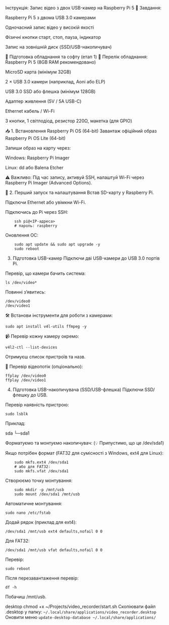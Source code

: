 Інструкція: Запис відео з двох USB-камер на Raspberry Pi 5
📌 Завдання:

Raspberry Pi 5 з двома USB 3.0 камерами

Одночасний запис відео у високій якості

Фізичні кнопки старт, стоп, пауза, індикатор

Запис на зовнішній диск (SSD/USB-накопичувач)

📌 Підготовка обладнання та софту (етап 1)
🛒 Перелік обладнання:
Raspberry Pi 5 (8GB RAM рекомендовано)

MicroSD карта (мінімум 32GB)

2 × USB 3.0 камери (наприклад, Aoni або ELP)

USB 3.0 SSD або флешка (мінімум 128GB)

Адаптер живлення (5V / 5A USB-C)

Ethernet кабель / Wi-Fi

3 кнопки, 1 світлодіод, резистор 220Ω, макетка (для GPIO)

📥 1. Встановлення Raspberry Pi OS (64-bit)
Завантаж офіційний образ Raspberry Pi OS Lite (64-bit)

Запиши образ на карту через:

Windows: Raspberry Pi Imager

Linux: dd або Balena Etcher

⚠️ Важливо:
Під час запису, активуй SSH, налаштуй Wi-Fi через Raspberry Pi Imager (Advanced Options).

📌 2. Перший запуск та налаштування
Встав SD-карту у Raspberry Pi.

Підключи Ethernet або увімкни Wi-Fi.

Підключись до Pi через SSH:

```
    ssh pi@<IP-адреса>
    # пароль: raspberry
```

Оновлення ОС:
```
    sudo apt update && sudo apt upgrade -y
    sudo reboot
```

3. Підготовка USB-камер
Підключи дві USB-камери до USB 3.0 портів Pi.

Перевір, що камери бачить система:

```ls /dev/video*```

Повинні з’явитись:

```
/dev/video0
/dev/video1
```

🛠️ Встанови інструменти для роботи з камерами:

```sudo apt install v4l-utils ffmpeg -y```

📹 Перевір кожну камеру окремо:

```v4l2-ctl --list-devices```

Отримуєш список пристроїв та назв.

📸 Перевір відеопотік (опціонально):

```
ffplay /dev/video0
ffplay /dev/video1
```

4. Підготовка USB-накопичувача (SSD/USB-флешка)
Підключи SSD/флешку до USB.

Перевір наявність пристрою:

```sudo lsblk```

Приклад:

sda
 └─sda1

Форматуємо та монтуємо накопичувач:
(💡 Припустимо, що це /dev/sda1)

Якщо потрібен формат (FAT32 для сумісності з Windows, ext4 для Linux):

```
    sudo mkfs.ext4 /dev/sda1
    # або для FAT32:
    sudo mkfs.vfat /dev/sda1
```


Створюємо точку монтування:

```
    sudo mkdir -p /mnt/usb
    sudo mount /dev/sda1 /mnt/usb
```

Автоматичне монтування:

```sudo nano /etc/fstab```

Додай рядок (приклад для ext4):

```/dev/sda1 /mnt/usb ext4 defaults,nofail 0 0```

Для FAT32:

```/dev/sda1 /mnt/usb vfat defaults,nofail 0 0```

Перевір:

```sudo reboot```

Після перезавантаження перевір:

```df -h```

Побачиш /mnt/usb.

desktop
chmod +x ~/Projects/video_recorder/start.sh
Скопіювати файл .desktop у папку:
```~/.local/share/applications/video_recorder.desktop```
Оновити меню
```update-desktop-database ~/.local/share/applications/```


